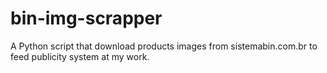 # bin-img-scrapper
A Python script that download products images from sistemabin.com.br to feed publicity system at my work.
